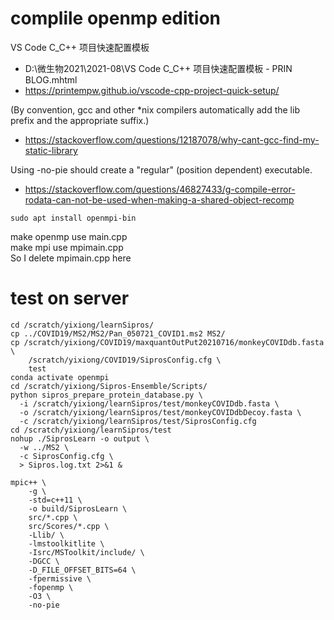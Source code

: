 
# complile openmp edition

VS Code C_C++ 项目快速配置模板   
- D:\微生物2021\2021-08\VS Code C_C++ 项目快速配置模板 - PRIN BLOG.mhtml
- https://printempw.github.io/vscode-cpp-project-quick-setup/

(By convention, gcc and other *nix compilers automatically add the lib prefix and the appropriate suffix.)
- https://stackoverflow.com/questions/12187078/why-cant-gcc-find-my-static-library

Using -no-pie should create a "regular" (position dependent) executable.
- https://stackoverflow.com/questions/46827433/g-compile-error-rodata-can-not-be-used-when-making-a-shared-object-recomp

```
sudo apt install openmpi-bin
```

make openmp use main.cpp  
make mpi use mpimain.cpp   
So I delete mpimain.cpp here

# test on server

```{bash}
cd /scratch/yixiong/learnSipros/
cp ../COVID19/MS2/MS2/Pan_050721_COVID1.ms2 MS2/
cp /scratch/yixiong/COVID19/maxquantOutPut20210716/monkeyCOVIDdb.fasta \
    /scratch/yixiong/COVID19/SiprosConfig.cfg \
    test
conda activate openmpi
cd /scratch/yixiong/Sipros-Ensemble/Scripts/
python sipros_prepare_protein_database.py \
  -i /scratch/yixiong/learnSipros/test/monkeyCOVIDdb.fasta \
  -o /scratch/yixiong/learnSipros/test/monkeyCOVIDdbDecoy.fasta \
  -c /scratch/yixiong/learnSipros/test/SiprosConfig.cfg
cd /scratch/yixiong/learnSipros/test
nohup ./SiprosLearn -o output \
  -w ../MS2 \
  -c SiprosConfig.cfg \
  > Sipros.log.txt 2>&1 &

mpic++ \
    -g \
    -std=c++11 \
    -o build/SiprosLearn \
    src/*.cpp \
    src/Scores/*.cpp \
    -Llib/ \
    -lmstoolkitlite \
    -Isrc/MSToolkit/include/ \
    -DGCC \
    -D_FILE_OFFSET_BITS=64 \
    -fpermissive \
    -fopenmp \
    -O3 \
    -no-pie
```